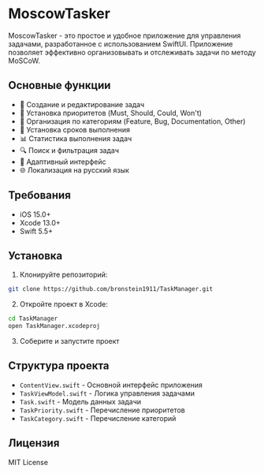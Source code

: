 # MoscowTasker

MoscowTasker - это простое и удобное приложение для управления задачами, разработанное с использованием SwiftUI. Приложение позволяет эффективно организовывать и отслеживать задачи по методу MoSCoW.

## Основные функции

- 📝 Создание и редактирование задач
- 🎯 Установка приоритетов (Must, Should, Could, Won't)
- 📁 Организация по категориям (Feature, Bug, Documentation, Other)
- 📅 Установка сроков выполнения
- 📊 Статистика выполнения задач
- 🔍 Поиск и фильтрация задач
- 📱 Адаптивный интерфейс
- 🌐 Локализация на русский язык

## Требования

- iOS 15.0+
- Xcode 13.0+
- Swift 5.5+

## Установка

1. Клонируйте репозиторий:
```bash
git clone https://github.com/bronstein1911/TaskManager.git
```

2. Откройте проект в Xcode:
```bash
cd TaskManager
open TaskManager.xcodeproj
```

3. Соберите и запустите проект

## Структура проекта

- `ContentView.swift` - Основной интерфейс приложения
- `TaskViewModel.swift` - Логика управления задачами
- `Task.swift` - Модель данных задачи
- `TaskPriority.swift` - Перечисление приоритетов
- `TaskCategory.swift` - Перечисление категорий

## Лицензия

MIT License
